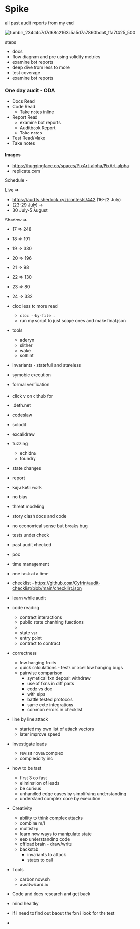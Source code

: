 # Spike
all past audit reports from my end


![tumblr_234d4c7d7d68c2163c5a5d7a7860bcb0_1fa7f425_500](https://github.com/0xJoichiro/Spike/assets/119509722/098d2269-99a6-4f5e-ab80-a58e9d85a590)



steps

- docs
- flow diagram and pre using solidity metrics
- examine bot reports
- deep dive from less to more
- test coverage
- examine bot reports



### One day audit - ODA

- Docs Read
- Code Read
  - Take notes inline 
- Report Read
  - examine bot reports
  - Auditbook Report
  - Take notes
- Test Read/Make
- Take notes



#### Images
- https://huggingface.co/spaces/PixArt-alpha/PixArt-alpha
- replicate.com

Schedule - 




Live => 

- https://audits.sherlock.xyz/contests/442 (16-22 July)
- (23-29 July) -> 
- 30 July-5 August



Shadow =>

- 17 => 248
- 18 => 191
- 19 => 330
- 20 => 196
- 21 => 98
- 22 => 130
- 23 => 80
- 24 => 332





- cloc less to more read
  - ```cloc --by-file .```
  - run my script to just scope ones and make final.json
- tools
  - aderyn
  - slither
  - wake
  - solhint
- invariants - statefull and stateless
- symobic execution
- formal verification














####

- click y on github for 
- .deth.net
- codeslaw
- solodit
- excalidraw
- fuzzing
  - echidna
  - foundry
- state changes
- report
- kaju katli work
- no bias
- threat modeling
- story clash docs and code 
- no economical sense but breaks bug
- tests under check
- past audit checked
- poc
- time management
- one task at a time
- checklist - https://github.com/Cyfrin/audit-checklist/blob/main/checklist.json
- learn while audit
- code reading
  - contract interactions
  - public state chanhing functions
  - 
  - state var
  - entry point
  - contract to contract 
- correctness
  - low hanging fruits
  - quick calculations - tests or xcel low hanging bugs
  - pairwise comparison
    - symetical fxn deposit withdraw
    - use of fxns in diff parts
    - code vs doc
    - with eips
    - battle tested protocols
    - same exte integrations
    - common errors in checklist
- line by line attack
  - started my own list of attack vectors
  - later improve speed
- Investigate leads
  - revisit novel/complex
  - complexicity inc
- how to be fast 
  - first 3 do fast
  - elimination of leads
  - be curious
  - unhandled edge cases by simplifying understanding
  - understand complex code by execution
- Creativity
  - ability to think complex attacks
  - combine m/l
  - multistep
  - learn new ways to manipulate state
  - eep understanding code 
  - offload brain - draw/write
  - backstab    
    - invariants to attack
    - states to call
- Tools
  - carbon.now.sh
  - auditwizard.io

- Code and docs research and get back
- mind healthy
- if i need to find out baout the fxn i look for the test 
- 